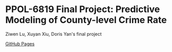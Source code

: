 # PPOL-6819 Final Project: Predictive Modeling of County-level Crime Rate
Ziwen Lu, Xuyan Xiu, Doris Yan's final project

[GitHub Pages](https://dorisyan1122.github.io/PPOL6819-Final-Project/) 


